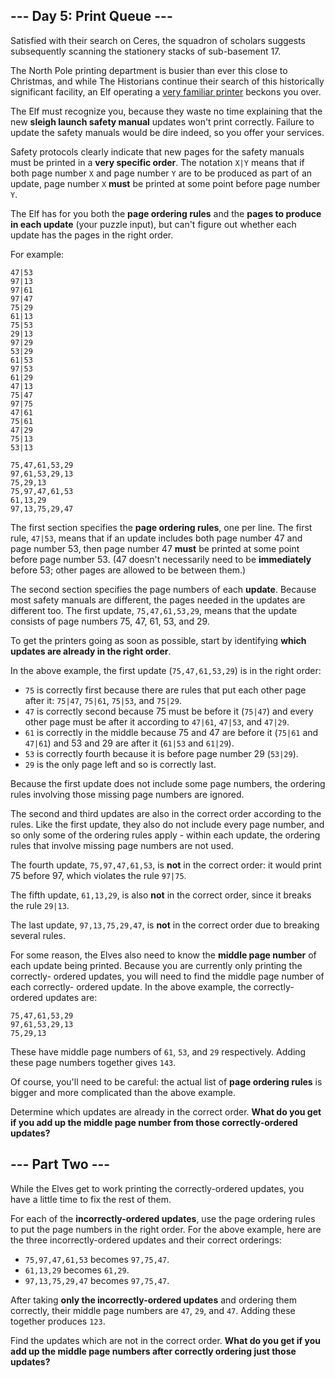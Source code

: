 ## --- Day 5: Print Queue ---

Satisfied with their search on Ceres, the squadron of scholars suggests
subsequently scanning the stationery stacks of sub-basement 17.

The North Pole printing department is busier than ever this close to Christmas,
and while The Historians continue their search of this historically significant
facility, an Elf operating a [very familiar printer](/2017/day/1) beckons you
over.

The Elf must recognize you, because they waste no time explaining that the new
**sleigh launch safety manual** updates won't print correctly. Failure to update
the safety manuals would be dire indeed, so you offer your services.

Safety protocols clearly indicate that new pages for the safety manuals must be
printed in a **very specific order**. The notation `X|Y` means that if both page
number `X` and page number `Y` are to be produced as part of an update, page
number `X` **must** be printed at some point before page number `Y`.

The Elf has for you both the **page ordering rules** and the **pages to produce
in each update** (your puzzle input), but can't figure out whether each update
has the pages in the right order.

For example:

```
47|53
97|13
97|61
97|47
75|29
61|13
75|53
29|13
97|29
53|29
61|53
97|53
61|29
47|13
75|47
97|75
47|61
75|61
47|29
75|13
53|13

75,47,61,53,29
97,61,53,29,13
75,29,13
75,97,47,61,53
61,13,29
97,13,75,29,47
```

The first section specifies the **page ordering rules**, one per line. The first
rule, `47|53`, means that if an update includes both page number 47 and page
number 53, then page number 47 **must** be printed at some point before page
number 53. (47 doesn't necessarily need to be **immediately** before 53; other
pages are allowed to be between them.)

The second section specifies the page numbers of each **update**. Because most
safety manuals are different, the pages needed in the updates are different too.
The first update, `75,47,61,53,29`, means that the update consists of page
numbers 75, 47, 61, 53, and 29.

To get the printers going as soon as possible, start by identifying **which
updates are already in the right order**.

In the above example, the first update (`75,47,61,53,29`) is in the right order:

- `75` is correctly first because there are rules that put each other page after
it: `75|47`, `75|61`, `75|53`, and `75|29`.
- `47` is correctly second because 75 must be before it (`75|47`) and every
other page must be after it according to `47|61`, `47|53`, and `47|29`.
- `61` is correctly in the middle because 75 and 47 are before it (`75|61` and
`47|61`) and 53 and 29 are after it (`61|53` and `61|29`).
- `53` is correctly fourth because it is before page number 29 (`53|29`).
- `29` is the only page left and so is correctly last.

Because the first update does not include some page numbers, the ordering rules
involving those missing page numbers are ignored.

The second and third updates are also in the correct order according to the
rules. Like the first update, they also do not include every page number, and so
only some of the ordering rules apply - within each update, the ordering rules
that involve missing page numbers are not used.

The fourth update, `75,97,47,61,53`, is **not** in the correct order: it would
print 75 before 97, which violates the rule `97|75`.

The fifth update, `61,13,29`, is also **not** in the correct order, since it
breaks the rule `29|13`.

The last update, `97,13,75,29,47`, is **not** in the correct order due to
breaking several rules.

For some reason, the Elves also need to know the **middle page number** of each
update being printed. Because you are currently only printing the correctly-
ordered updates, you will need to find the middle page number of each correctly-
ordered update. In the above example, the correctly-ordered updates are:

```
75,47,61,53,29
97,61,53,29,13
75,29,13
```

These have middle page numbers of `61`, `53`, and `29` respectively. Adding
these page numbers together gives `143`.

Of course, you'll need to be careful: the actual list of **page ordering rules**
is bigger and more complicated than the above example.

Determine which updates are already in the correct order. **What do you get if
you add up the middle page number from those correctly-ordered updates?**


## --- Part Two ---

While the Elves get to work printing the correctly-ordered updates, you have a
little time to fix the rest of them.

For each of the **incorrectly-ordered updates**, use the page ordering rules to
put the page numbers in the right order. For the above example, here are the
three incorrectly-ordered updates and their correct orderings:

- `75,97,47,61,53` becomes `97,75,47`.
- `61,13,29` becomes `61,29`.
- `97,13,75,29,47` becomes `97,75,47`.

After taking **only the incorrectly-ordered updates** and ordering them
correctly, their middle page numbers are `47`, `29`, and `47`. Adding these
together produces `123`.

Find the updates which are not in the correct order. **What do you get if you
add up the middle page numbers after correctly ordering just those updates?**


